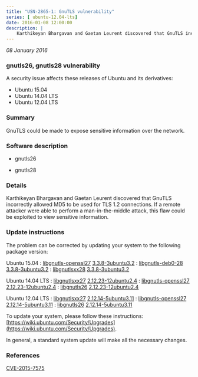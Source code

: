 ```yaml
---
title: "USN-2865-1: GnuTLS vulnerability"
series: [ ubuntu-12.04-lts]
date: 2016-01-08 12:00:00
description: |
    Karthikeyan Bhargavan and Gaetan Leurent discovered that GnuTLS incorrectly allowed MD5 to be used for TLS 1.2 connections. If a remote attacker were able to perform a man-in-the-middle attack, this flaw could be exploited to view sensitive information. 
--- 
```

 
 

*08 January 2016*

### gnutls26, gnutls28 vulnerability

A security issue affects these releases of Ubuntu and its derivatives:

* Ubuntu 15.04
* Ubuntu 14.04 LTS
* Ubuntu 12.04 LTS

### Summary

GnuTLS could be made to expose sensitive information over the network. 

### Software description

* gnutls26 

* gnutls28 

### Details

Karthikeyan Bhargavan and Gaetan Leurent discovered that GnuTLS incorrectly allowed MD5 to be used for TLS 1.2 connections. If a remote attacker were able to perform a man-in-the-middle attack, this flaw could be exploited to view sensitive information. 

### Update instructions

The problem can be corrected by updating your system to the following package version:

Ubuntu 15.04
 : [libgnutls-openssl27](https://launchpad.net/ubuntu/+source/gnutls28) <span> [3.3.8-3ubuntu3.2](https://launchpad.net/ubuntu/+source/gnutls28/3.3.8-3ubuntu3.2) </span> 
 : [libgnutls-deb0-28](https://launchpad.net/ubuntu/+source/gnutls28) <span> [3.3.8-3ubuntu3.2](https://launchpad.net/ubuntu/+source/gnutls28/3.3.8-3ubuntu3.2) </span> 
 : [libgnutlsxx28](https://launchpad.net/ubuntu/+source/gnutls28) <span> [3.3.8-3ubuntu3.2](https://launchpad.net/ubuntu/+source/gnutls28/3.3.8-3ubuntu3.2) </span> 

Ubuntu 14.04 LTS
 : [libgnutlsxx27](https://launchpad.net/ubuntu/+source/gnutls26) <span> [2.12.23-12ubuntu2.4](https://launchpad.net/ubuntu/+source/gnutls26/2.12.23-12ubuntu2.4) </span> 
 : [libgnutls-openssl27](https://launchpad.net/ubuntu/+source/gnutls26) <span> [2.12.23-12ubuntu2.4](https://launchpad.net/ubuntu/+source/gnutls26/2.12.23-12ubuntu2.4) </span> 
 : [libgnutls26](https://launchpad.net/ubuntu/+source/gnutls26) <span> [2.12.23-12ubuntu2.4](https://launchpad.net/ubuntu/+source/gnutls26/2.12.23-12ubuntu2.4) </span> 

Ubuntu 12.04 LTS
 : [libgnutlsxx27](https://launchpad.net/ubuntu/+source/gnutls26) <span> [2.12.14-5ubuntu3.11](https://launchpad.net/ubuntu/+source/gnutls26/2.12.14-5ubuntu3.11) </span> 
 : [libgnutls-openssl27](https://launchpad.net/ubuntu/+source/gnutls26) <span> [2.12.14-5ubuntu3.11](https://launchpad.net/ubuntu/+source/gnutls26/2.12.14-5ubuntu3.11) </span> 
 : [libgnutls26](https://launchpad.net/ubuntu/+source/gnutls26) <span> [2.12.14-5ubuntu3.11](https://launchpad.net/ubuntu/+source/gnutls26/2.12.14-5ubuntu3.11) </span> 

To update your system, please follow these instructions: [https://wiki.ubuntu.com/Security/Upgrades](https://wiki.ubuntu.com/Security/Upgrades).

In general, a standard system update will make all the necessary changes. 

### References

 
 [CVE-2015-7575](http://people.ubuntu.com/~ubuntu-security/cve/CVE-2015-7575)
 

